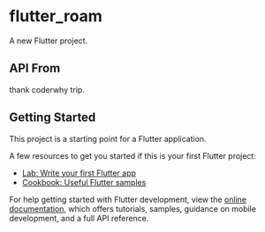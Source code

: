 # flutter_roam

A new Flutter project.


## API From
thank coderwhy trip.

## Getting Started

This project is a starting point for a Flutter application.

A few resources to get you started if this is your first Flutter project:

- [Lab: Write your first Flutter app](https://docs.flutter.dev/get-started/codelab)
- [Cookbook: Useful Flutter samples](https://docs.flutter.dev/cookbook)

For help getting started with Flutter development, view the
[online documentation](https://docs.flutter.dev/), which offers tutorials,
samples, guidance on mobile development, and a full API reference.


[//]: # (StatefulBuilder)
[//]: # (Visibility)
[//]: # (Offstage)
[//]: # (Toast)
[//]: # (MapEntry)